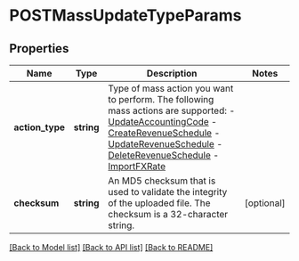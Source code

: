 # POSTMassUpdateTypeParams

## Properties
Name | Type | Description | Notes
------------ | ------------- | ------------- | -------------
**action_type** | **string** | Type of mass action you want to perform. The following mass actions are supported: - [UpdateAccountingCode](https://knowledgecenter.zuora.com/CC_Finance/Mass_Updater/Update_Accounting_Codes) - [CreateRevenueSchedule](https://knowledgecenter.zuora.com/CC_Finance/Mass_Updater/Create_Revenue_Schedules) - [UpdateRevenueSchedule](https://knowledgecenter.zuora.com/CC_Finance/Mass_Updater/Update_Revenue_Schedules) - [DeleteRevenueSchedule](https://knowledgecenter.zuora.com/CC_Finance/Mass_Updater/Delete_Revenue_Schedules) - [ImportFXRate](https://knowledgecenter.zuora.com/CC_Finance/Mass_Updater/Import_Foreign_Exchange_Rates) | 
**checksum** | **string** | An MD5 checksum that is used to validate the integrity of the uploaded file. The checksum is a 32-character string. | [optional] 

[[Back to Model list]](../README.md#documentation-for-models) [[Back to API list]](../README.md#documentation-for-api-endpoints) [[Back to README]](../README.md)



